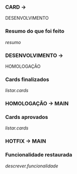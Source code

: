 ### CARD ->
DESENVOLVIMENTO
### Resumo do que foi feito
_resumo_

### DESENVOLVIMENTO ->
HOMOLOGAÇÃO
### Cards finalizados
_listar.cards_

### HOMOLOGAÇÃO -> MAIN
### Cards aprovados
_listar.cards_

### HOTFIX -> MAIN
### Funcionalidade restaurada
_descrever.funcionalidade_